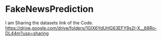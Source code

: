 # FakeNewsPrediction
I am Sharing the datasets link of the Code.
https://drive.google.com/drive/folders/1GIX6YdUHG63EFY9s2I-X__68Ro-DL44m?usp=sharing
